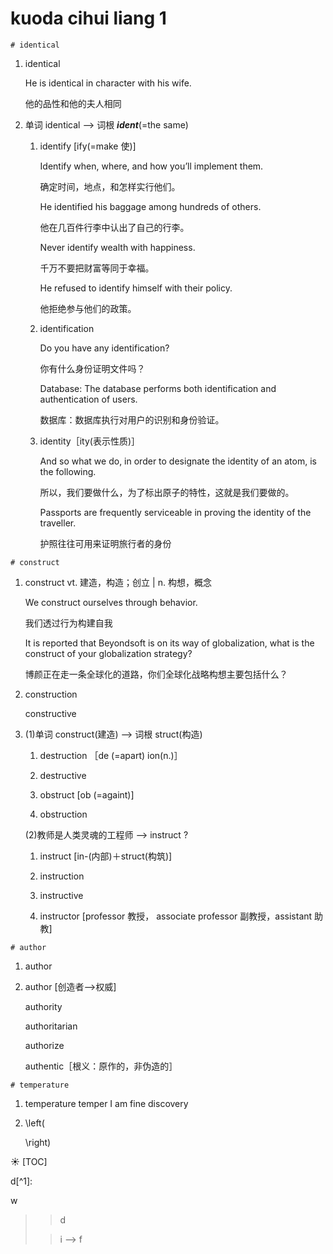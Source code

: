 # kuoda cihui liang 1

```
# identical
```
1.  identical

	He is identical in character with his wife.

	他的品性和他的夫人相同

1. 单词 identical --> 词根 ***ident***(=the same)

    1.  identify [ify(=make 使)]

		Identify when, where, and how you’ll implement them.

		确定时间，地点，和怎样实行他们。

		He identified his baggage among hundreds of others.

		他在几百件行李中认出了自己的行李。

		Never identify wealth with happiness.

		千万不要把财富等同于幸福。

		He refused to identify himself with their policy.

		他拒绝参与他们的政策。

    1.  identification

		Do you have any identification?

		你有什么身份证明文件吗？

		Database: The database performs both identification and authentication of users.

		数据库：数据库执行对用户的识别和身份验证。
    1.  identity［ity(表示性质)］

		And so what we do, in order to designate the identity of an atom, is the following.

		所以，我们要做什么，为了标出原子的特性，这就是我们要做的。

		Passports are frequently serviceable in proving the identity of the traveller.

		护照往往可用来证明旅行者的身份

```
# construct
```
1.	construct vt. 建造，构造；创立 | n. 构想，概念

	We construct ourselves through behavior.

	我们透过行为构建自我

	It is reported that Beyondsoft is on its way of globalization, what is the construct of your globalization strategy?

	博颜正在走一条全球化的道路，你们全球化战略构想主要包括什么？

1.  construction

	constructive

1.  (1)单词 construct(建造) --> 词根 struct(构造)

    1. destruction ［de (=apart) ion(n.)］

    1. destructive

    1. obstruct [ob (=againt)]

    1. obstruction

    (2)教师是人类灵魂的工程师 --> instruct ?

    1. instruct [in-(内部)＋struct(构筑)]

    1. instruction

    1. instructive

    1. instructor [professor 教授， associate professor 副教授，assistant 助教]


```
# author
```
1.  author

1.  author [创造者-->权威]

	authority

	authoritarian

	authorize

	authentic［根义：原作的，非伪造的］


```
# temperature
```

1.  temperature
temper
I am fine
discovery

2.   \left(

	 \right)


:sunny:
[TOC]

d[^1]:


w
> >d
>
> >i
--> f
